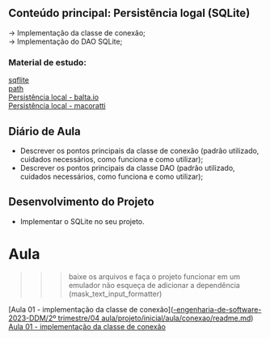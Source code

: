 ## Conteúdo principal: Persistência logal (SQLite)
→ Implementação da classe de conexão; <br>
→ Implementação do DAO SQLite; <br>

### Material de estudo:
[sqflite](https://pub.dev/packages/sqflite) <br>
[path](https://pub.dev/packages/path) <br>
[Persistência local - balta.io](https://balta.io/blog/flutter-sqlite) <br>
[Persistência local - macoratti](https://www.macoratti.net/19/08/flut_accsqlite1.htm) <br>

## Diário de Aula
 - Descrever os pontos principais da classe de conexão (padrão utilizado, cuidados necessários, como funciona e como utilizar);
 - Descrever os pontos principais da classe DAO (padrão utilizado, cuidados necessários, como funciona e como utilizar);

## Desenvolvimento do Projeto
- Implementar o SQLite no seu projeto.

# Aula
>>>baixe os arquivos e faça o projeto funcionar em um emulador
>>>não esqueça de adicionar a dependência (mask_text_input_formatter)

[Aula 01 - implementação da classe de conexão]([-engenharia-de-software-2023-DDM/2º trimestre/04 aula/projeto/inicial/aula/conexao/readme.md](https://github.com/heliokamakawa/-engenharia-de-software-2023-DDM/blob/main/2%C2%BA%20trimestre/04%20aula/projeto/inicial/aula/conexao/readme.md)) <br>
[Aula 01 - implementação da classe de conexão](projeto/inicial/aula/conexao/readme.md) <br>

